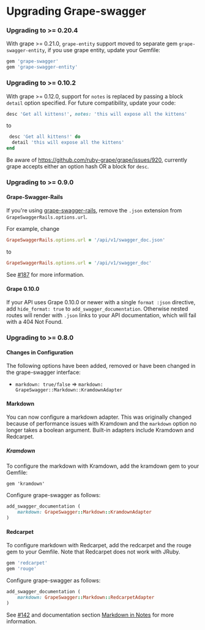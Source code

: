 Upgrading Grape-swagger
=======================

### Upgrading to >= 0.20.4

With grape >= 0.21.0, `grape-entity` support moved to separate gem `grape-swagger-entity`, if you use grape entity, update your Gemfile:

```ruby
gem 'grape-swagger'
gem 'grape-swagger-entity'
```

### Upgrading to >= 0.10.2

With grape >= 0.12.0, support for `notes` is replaced by passing a block `detail` option specified. For future compatibility, update your code:

```ruby
desc 'Get all kittens!', notes: 'this will expose all the kittens'
```

to

``` ruby
 desc 'Get all kittens!' do
  detail 'this will expose all the kittens'
end
```
Be aware of https://github.com/ruby-grape/grape/issues/920, currently grape accepts either an option hash OR a block for `desc`.

### Upgrading to >= 0.9.0

#### Grape-Swagger-Rails

If you're using [grape-swagger-rails](https://github.com/ruby-grape/grape-swagger-rails), remove the `.json` extension from `GrapeSwaggerRails.options.url`.

For example, change

```ruby
GrapeSwaggerRails.options.url = '/api/v1/swagger_doc.json'
```

to

```ruby
GrapeSwaggerRails.options.url = '/api/v1/swagger_doc'
```

See [#187](https://github.com/ruby-grape/grape-swagger/issues/187) for more information.

#### Grape 0.10.0

If your API uses Grape 0.10.0 or newer with a single `format :json` directive, add `hide_format: true` to `add_swagger_documentation`. Otherwise nested routes will render with `.json` links to your API documentation, which will fail with a 404 Not Found.

### Upgrading to >= 0.8.0

#### Changes in Configuration

The following options have been added, removed or have been changed in the grape-swagger interface:

* `markdown: true/false` => `markdown: GrapeSwagger::Markdown::KramdownAdapter`

#### Markdown

You can now configure a markdown adapter. This was originally changed because of performance issues with Kramdown and the `markdown` option no longer takes a boolean argument. Built-in adapters include Kramdown and Redcarpet.

##### Kramdown

To configure the markdown with Kramdown, add the kramdown gem to your Gemfile:

`gem 'kramdown'`

Configure grape-swagger as follows:

```ruby
add_swagger_documentation (
    markdown: GrapeSwagger::Markdown::KramdownAdapter
)
```

#### Redcarpet

To configure markdown with Redcarpet, add the redcarpet and the rouge gem to your Gemfile. Note that Redcarpet does not work with JRuby.

```ruby
gem 'redcarpet'
gem 'rouge'
```

Configure grape-swagger as follows:

```ruby
add_swagger_documentation (
    markdown: GrapeSwagger::Markdown::RedcarpetAdapter
)
```

See [#142](https://github.com/ruby-grape/grape-swagger/pull/142) and documentation section [Markdown in Notes](https://github.com/ruby-grape/grape-swagger#markdown-in-notes) for more information.

